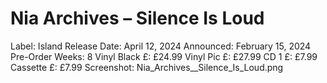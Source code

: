 # Nia Archives – Silence Is Loud

Label: Island
Release Date: April 12, 2024
Announced: February 15, 2024
Pre-Order Weeks: 8
Vinyl Black £: £24.99
Vinyl Pic £: £27.99
CD 1 £: £7.99
Cassette £: £7.99
Screenshot: Nia_Archives__Silence_Is_Loud.png
